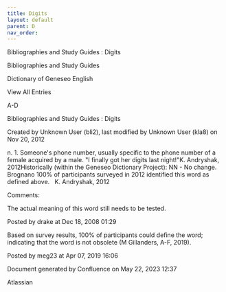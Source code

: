 ```yaml
---
title: Digits
layout: default
parent: D
nav_order:
---
```


Bibliographies and Study Guides : Digits

Bibliographies and Study Guides

Dictionary of Geneseo English

View All Entries

A-D

Bibliographies and Study Guides : Digits

Created by  Unknown User (bli2), last modified by  Unknown User (kla8) on Nov 20, 2012

n. 1. Someone's phone number, usually specific to the phone number of a female acquired by a male. &quot;I finally got her digits last night!&quot;K. Andryshak, 2012Historically (within the Geneseo Dictionary Project): NN - No change. Brognano 100% of participants surveyed in 2012 identified this word as defined above.   K. Andryshak, 2012

Comments:

The actual meaning of this word still needs to be tested.

Posted by drake at Dec 18, 2008 01:29

Based on survey results, 100% of participants could define the word; indicating that the word is not obsolete (M Gillanders, A-F, 2019).

Posted by meg23 at Apr 07, 2019 16:06

Document generated by Confluence on May 22, 2023 12:37

Atlassian
